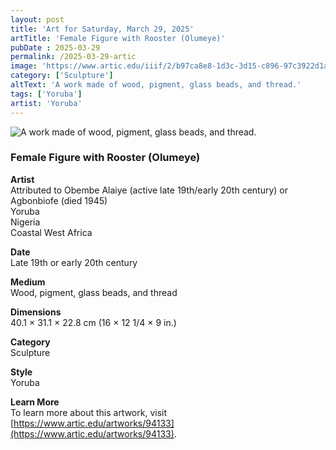 ```yaml
---
layout: post
title: 'Art for Saturday, March 29, 2025'
artTitle: 'Female Figure with Rooster (Olumeye)'
pubDate : 2025-03-29
permalink: /2025-03-29-artic
image: 'https://www.artic.edu/iiif/2/b97ca8e8-1d3c-3d15-c896-97c3922d1a86/full/1686,/0/default.jpg'
category: ['Sculpture']
altText: 'A work made of wood, pigment, glass beads, and thread.'
tags: ['Yoruba']
artist: 'Yoruba'
---
```

 
<img src='https://www.artic.edu/iiif/2/b97ca8e8-1d3c-3d15-c896-97c3922d1a86/full/1686,/0/default.jpg' alt='A work made of wood, pigment, glass beads, and thread.' style='border-radius=5px'> 
 
### Female Figure with Rooster (Olumeye)
 
**Artist**<br>
Attributed to Obembe Alaiye (active late 19th/early 20th century) or Agbonbiofe (died 1945)<br>Yoruba<br>Nigeria<br>Coastal West Africa
 
**Date**<br>
Late 19th or early 20th century
 
**Medium**<br>
Wood, pigment, glass beads, and thread
 
**Dimensions**<br>
40.1 × 31.1 × 22.8 cm (16 × 12 1/4 × 9 in.)
 
**Category**<br>
Sculpture
 
**Style**<br>
Yoruba
 
**Learn More**<br>
To learn more about this artwork, visit [https://www.artic.edu/artworks/94133](https://www.artic.edu/artworks/94133).
